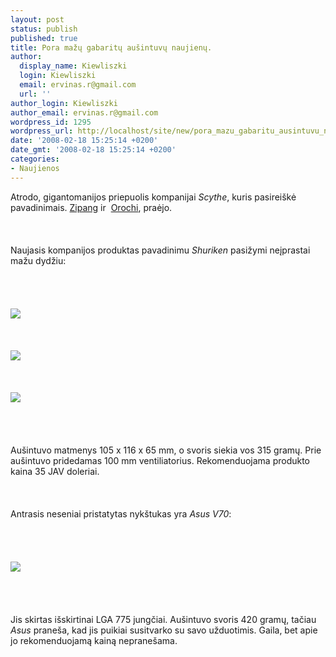 ```yaml
---
layout: post
status: publish
published: true
title: Pora mažų gabaritų aušintuvų naujienų.
author:
  display_name: Kiewliszki
  login: Kiewliszki
  email: ervinas.r@gmail.com
  url: ''
author_login: Kiewliszki
author_email: ervinas.r@gmail.com
wordpress_id: 1295
wordpress_url: http://localhost/site/new/pora_mazu_gabaritu_ausintuvu_naujienu/
date: '2008-02-18 15:25:14 +0200'
date_gmt: '2008-02-18 15:25:14 +0200'
categories:
- Naujienos
---
```

<p>Atrodo, gigantomanijos priepuolis kompanijai <i>Scythe</i>, kuris pasireiškė pavadinimais. <a class="ns" href="http://www.technews.lt/index.php?id=Kas&amp;Id=949">Zipang</a> ir  <a class="ns" href="http://www.technews.lt/index.php?id=Kas&amp;Id=1058">Orochi</a>, praėjo.<br />
<br><br />
<br>Naujasis kompanijos produktas pavadinimu <i>Shuriken</i> pasižymi neįprastai mažu dydžiu:<br />
<br><br />
<br><br><img src="http://www.3dnews.ru/_imgdata/img/2008/02/09/73382.jpg"><br> <br />
<br><br><img src="http://www.3dnews.ru/_imgdata/img/2008/02/09/73383.jpg"><br> <br />
<br><br><img src="http://www.3dnews.ru/_imgdata/img/2008/02/09/73384.jpg"><br><br />
<br><br />
<br>Aušintuvo matmenys 105 x 116 x 65 mm, o svoris siekia vos 315 gramų. Prie aušintuvo pridedamas 100 mm ventiliatorius. Rekomenduojama produkto kaina 35 JAV doleriai.<br />
<br><br />
<br>Antrasis neseniai pristatytas nykštukas yra <i>Asus V70</i>:<br />
<br><br />
<br><br><img src="http://www.3dnews.ru/_imgdata/img/2008/02/15/74358.jpg"><br><br />
<br><br />
<br>Jis skirtas išskirtinai LGA 775 jungčiai. Aušintuvo svoris 420 gramų, tačiau <i>Asus</i> praneša, kad jis puikiai susitvarko su savo užduotimis. Gaila, bet apie jo rekomenduojamą kainą nepranešama.</p>
